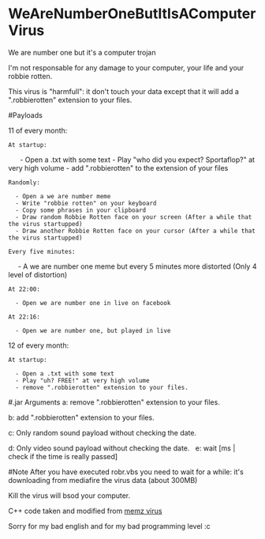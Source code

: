 # WeAreNumberOneButItIsAComputerVirus
We are number one but it's a computer trojan


I'm not responsable for any damage to your computer, your life and your robbie rotten.

This virus is "harmfull": it don't touch your data except that it will add a ".robbierotten" extension to your files.



#Payloads

  11 of every month:

    At startup: 
    
       - Open a .txt with some text
       - Play "who did you expect? Sportaflop?" at very high volume
       - add ".robbierotten" to the extension of your files
       
    Randomly:
    
      - Open a we are number meme
      - Write "robbie rotten" on your keyboard
      - Copy some phrases in your clipboard
      - Draw random Robbie Rotten face on your screen (After a while that the virus startupped)
      - Draw another Robbie Rotten face on your cursor (After a while that the virus startupped)
      
    Every five minutes:
    
      - A we are number one meme but every 5 minutes more distorted (Only 4 level of distortion)
      
    At 22:00:
    
      - Open we are number one in live on facebook
      
    At 22:16:
    
      - Open we are number one, but played in live
  
  12 of every month:
  
    At startup:
      
      - Open a .txt with some text
      - Play "uh? FREE!" at very high volume
      - remove ".robbierotten" extension to your files.
      
#.jar Arguments
  a: remove ".robbierotten" extension to your files.
  
  b: add ".robbierotten" extension to your files.
  
  c: Only random sound payload without checking the date.
  
  d: Only video sound payload without checking the date.
  
  e: wait [ms | check if the time is really passed]
  
  
#Note
After you have executed robr.vbs you need to wait for a while: it's downloading from mediafire the virus data (about 300MB)

Kill the virus will bsod your computer.

C++ code taken and modified from [memz virus](https://github.com/Leurak/MEMZ)





Sorry for my bad english and for my bad programming level :c

